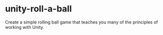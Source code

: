 # unity-roll-a-ball
Create a simple rolling ball game that teaches you many of the principles of working with Unity.
